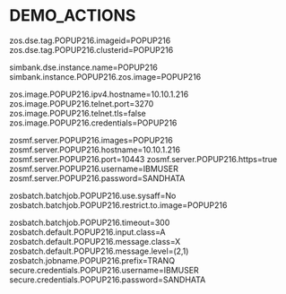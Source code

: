 # DEMO_ACTIONS

zos.dse.tag.POPUP216.imageid=POPUP216
zos.dse.tag.POPUP216.clusterid=POPUP216

simbank.dse.instance.name=POPUP216
simbank.instance.POPUP216.zos.image=POPUP216

zos.image.POPUP216.ipv4.hostname=10.10.1.216
zos.image.POPUP216.telnet.port=3270
zos.image.POPUP216.telnet.tls=false
zos.image.POPUP216.credentials=POPUP216


zosmf.server.POPUP216.images=POPUP216
zosmf.server.POPUP216.hostname=10.10.1.216
zosmf.server.POPUP216.port=10443
zosmf.server.POPUP216.https=true
zosmf.server.POPUP216.username=IBMUSER
zosmf.server.POPUP216.password=SANDHATA

zosbatch.batchjob.POPUP216.use.sysaff=No
zosbatch.batchjob.POPUP216.restrict.to.image=POPUP216

zosbatch.batchjob.POPUP216.timeout=300
zosbatch.default.POPUP216.input.class=A
zosbatch.default.POPUP216.message.class=X
zosbatch.default.POPUP216.message.level=(2,1)
zosbatch.jobname.POPUP216.prefix=TRANQ
secure.credentials.POPUP216.username=IBMUSER
 secure.credentials.POPUP216.password=SANDHATA


